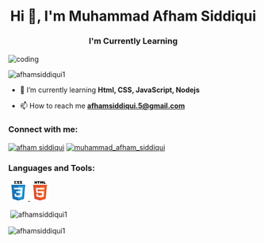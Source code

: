<h1 align="center">Hi 👋, I'm Muhammad Afham Siddiqui</h1>
<h3 align="center">I'm Currently Learning</h3>
<img align="center" alt="coding" src="https://media2.giphy.com/media/v1.Y2lkPTc5MGI3NjExYWRyOGppdDl1OTZzN2F6MzN0ZzZtcTV0NGdsN2Z4djE2bDFqNzVxaiZlcD12MV9pbnRlcm5hbF9naWZfYnlfaWQmY3Q9Zw/78XCFBGOlS6keY1Bil/giphy.webp" width="400"/>

<p align="left"> <img src="https://komarev.com/ghpvc/?username=afhamsiddiqui1&label=Profile%20views&color=0e75b6&style=flat" alt="afhamsiddiqui1" /> </p>

- 🌱 I’m currently learning **Html, CSS, JavaScript, Nodejs**

- 📫 How to reach me **afhamsiddiqui.5@gmail.com**

<h3 align="left">Connect with me:</h3>
<p align="left">
<a href="https://linkedin.com/in/afham siddiqui" target="blank"><img align="center" src="https://raw.githubusercontent.com/rahuldkjain/github-profile-readme-generator/master/src/images/icons/Social/linked-in-alt.svg" alt="afham siddiqui" height="30" width="40" /></a>
<a href="https://instagram.com/muhammad_afham_siddiqui" target="blank"><img align="center" src="https://raw.githubusercontent.com/rahuldkjain/github-profile-readme-generator/master/src/images/icons/Social/instagram.svg" alt="muhammad_afham_siddiqui" height="30" width="40" /></a>
</p>

<h3 align="left">Languages and Tools:</h3>
<p align="left"> <a href="https://www.w3schools.com/css/" target="_blank" rel="noreferrer"> <img src="https://raw.githubusercontent.com/devicons/devicon/master/icons/css3/css3-original-wordmark.svg" alt="css3" width="40" height="40"/> </a> <a href="https://www.w3.org/html/" target="_blank" rel="noreferrer"> <img src="https://raw.githubusercontent.com/devicons/devicon/master/icons/html5/html5-original-wordmark.svg" alt="html5" width="40" height="40"/> </a> </p>

<p>&nbsp;<img align="center" src="https://github-readme-stats.vercel.app/api?username=afhamsiddiqui1&show_icons=true&locale=en" alt="afhamsiddiqui1" /></p>

<p><img align="center" src="https://github-readme-streak-stats.herokuapp.com/?user=afhamsiddiqui1&" alt="afhamsiddiqui1" /></p>
